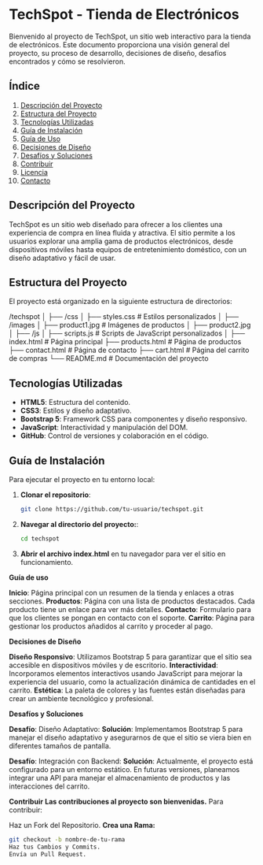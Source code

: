 # TechSpot - Tienda de Electrónicos

Bienvenido al proyecto de TechSpot, un sitio web interactivo para la tienda de electrónicos. Este documento proporciona una visión general del proyecto, su proceso de desarrollo, decisiones de diseño, desafíos encontrados y cómo se resolvieron.

## Índice

1. [Descripción del Proyecto](#descripción-del-proyecto)
2. [Estructura del Proyecto](#estructura-del-proyecto)
3. [Tecnologías Utilizadas](#tecnologías-utilizadas)
4. [Guía de Instalación](#guía-de-instalación)
5. [Guía de Uso](#guía-de-uso)
6. [Decisiones de Diseño](#decisiones-de-diseño)
7. [Desafíos y Soluciones](#desafíos-y-soluciones)
8. [Contribuir](#contribuir)
9. [Licencia](#licencia)
10. [Contacto](#contacto)

## Descripción del Proyecto

TechSpot es un sitio web diseñado para ofrecer a los clientes una experiencia de compra en línea fluida y atractiva. El sitio permite a los usuarios explorar una amplia gama de productos electrónicos, desde dispositivos móviles hasta equipos de entretenimiento doméstico, con un diseño adaptativo y fácil de usar.

## Estructura del Proyecto

El proyecto está organizado en la siguiente estructura de directorios:

/techspot
│
├── /css
│ ├── styles.css # Estilos personalizados
│
├── /images
│ ├── product1.jpg # Imágenes de productos
│ ├── product2.jpg
│
├── /js
│ ├── scripts.js # Scripts de JavaScript personalizados
│
├── index.html # Página principal
├── products.html # Página de productos
├── contact.html # Página de contacto
├── cart.html # Página del carrito de compras
└── README.md # Documentación del proyecto


## Tecnologías Utilizadas

- **HTML5**: Estructura del contenido.
- **CSS3**: Estilos y diseño adaptativo.
- **Bootstrap 5**: Framework CSS para componentes y diseño responsivo.
- **JavaScript**: Interactividad y manipulación del DOM.
- **GitHub**: Control de versiones y colaboración en el código.

## Guía de Instalación

Para ejecutar el proyecto en tu entorno local:

1. **Clonar el repositorio**:
   ```bash
   git clone https://github.com/tu-usuario/techspot.git
   
2. **Navegar al directorio del proyecto:**:
   ```bash
   cd techspot

3. **Abrir el archivo index.html** en tu navegador para ver el sitio en funcionamiento.

**Guía de uso**

**Inicio**: Página principal con un resumen de la tienda y enlaces a otras secciones.
**Productos**: Página con una lista de productos destacados. Cada producto tiene un enlace para ver más detalles.
**Contacto**: Formulario para que los clientes se pongan en contacto con el soporte.
**Carrito**: Página para gestionar los productos añadidos al carrito y proceder al pago.

**Decisiones de Diseño**

**Diseño Responsivo**: Utilizamos Bootstrap 5 para garantizar que el sitio sea accesible en dispositivos móviles y de escritorio.
**Interactividad**: Incorporamos elementos interactivos usando JavaScript para mejorar la experiencia del usuario, como la actualización dinámica de cantidades en el carrito.
**Estética**: La paleta de colores y las fuentes están diseñadas para crear un ambiente tecnológico y profesional.

**Desafíos y Soluciones**

**Desafío**: Diseño Adaptativo:
**Solución**: Implementamos Bootstrap 5 para manejar el diseño adaptativo y asegurarnos de que el sitio se viera bien en diferentes tamaños de pantalla.

**Desafío**: Integración con Backend:
**Solución**: Actualmente, el proyecto está configurado para un entorno estático. En futuras versiones, planeamos integrar una API para manejar el almacenamiento de productos y las interacciones del carrito.

**Contribuir**
**Las contribuciones al proyecto son bienvenidas.** Para contribuir:

Haz un Fork del Repositorio.
**Crea una Rama:**
   ```bash
git checkout -b nombre-de-tu-rama
Haz tus Cambios y Commits.
Envía un Pull Request.
